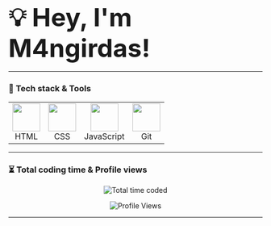 <h3 align="left"><strong><span style="font-size: 50px;">💡 Hey, I'm M4ngirdas!</span></strong></h3>

---

### 🚀 Tech stack & Tools  
<table align="center">
  <tr>
    <td align="center"><img src="https://img.icons8.com/color/48/000000/html-5.png" width="55"/><br>HTML</td>
    <td align="center"><img src="https://img.icons8.com/color/48/000000/css3.png" width="55"/><br>CSS</td>
    <td align="center"><img src="https://img.icons8.com/color/48/000000/javascript.png" width="55"/><br>JavaScript</td>
    <td align="center"><img src="https://img.icons8.com/ios-filled/50/F05033/git.png" width="55"/><br>Git</td>
  </tr>
</table>

---
 
### ⏳ Total coding time & Profile views
<p align="center">
  <img src="https://wakatime.com/badge/user/227c609a-e3b1-47b1-8e8f-7e368c0b34e6.svg?style=for-the-badge&color=blue" alt="Total time coded"/>
</p>
<p align="center">
  <img src="https://komarev.com/ghpvc/?username=M4ngirdas&style=for-the-badge&color=brightgreen" alt="Profile Views"/>
</p>



---

